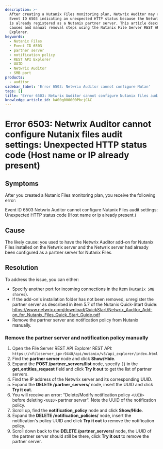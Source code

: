 ```yaml
---
description: >-
  After creating a Nutanix Files monitoring plan, Netwrix Auditor may report
  Event ID 6503 indicating an unexpected HTTP status because the Netwrix server
  is already registered as a Nutanix partner server. This article describes
  causes and manual removal steps using the Nutanix File Server REST API
  Explorer.
keywords:
  - Nutanix Files
  - Event ID 6503
  - partner server
  - notification policy
  - REST API Explorer
  - UUID
  - Netwrix Auditor
  - SMB port
products:
  - auditor
sidebar_label: 'Error 6503: Netwrix Auditor cannot configure Nutan'
tags: []
title: "Error 6503: Netwrix Auditor cannot configure Nutanix files audit settings: Unexpected HTTP status code (Host name or IP already present)"
knowledge_article_id: kA00g000000PbcjCAC
---
```


# Error 6503: Netwrix Auditor cannot configure Nutanix files audit settings: Unexpected HTTP status code (Host name or IP already present)

## Symptoms
After you created a Nutanix Files monitoring plan, you receive the following error:

Event ID 6503 Netwrix Auditor cannot configure Nutanix Files audit settings:  Unexpected HTTP status code (Host name or ip already present.)

## Cause
The likely cause: you used to have the Netwrix Auditor add-on for Nutanix Files installed on the Netwrix server and the Netwrix server had already been configured as a partner server for Nutanix Files.

## Resolution
To address the issue, you can either:

- Specify another port for incoming connections in the item (`Nutanix SMB shares`).
- If the add-on's installation folder has not been removed, unregister the partner server as described in item 5.7 of the Nutanix Quick-Start Guide: https://www.netwrix.com/download/QuickStart/Netwrix_Auditor_Add-on_for_Nutanix_Files_Quick_Start_Guide.pdf
- Remove the partner server and notification policy from Nutanix manually.

### Remove the partner server and notification policy manually
1. Open the File Server REST API Explorer REST API: `https://<fileserver_ip>:9440/api/nutanix/v3/api_explorer/index.html`
2. Find the **partner server** node and click **Show/Hide**.
3. Expand the **POST /partner_servers/list** node, specify `{}` in the **get_entities_request** field and click **Try it out** to get the list of partner servers.
4. Find the IP address of the Netwrix server and its corresponding UUID.
5. Expand the **DELETE /partner_servers/** node, insert the UUID and click **Try it out**.
6. You will receive an error: "Delete/Modify notification policy `<UUID>` before deleting `<UUID>` partner server". Note the UUID of the notification policy.
7. Scroll up, find the **notification_policy** node and click **Show/Hide**.
8. Expand the **DELETE /notification_policies/** node, insert the notification's policy UUID and click **Try it out** to remove the notification policy.
9. Scroll down back to the **DELETE /partner_servers/** node, the UUID of the partner server should still be there, click **Try it out** to remove the partner server.
